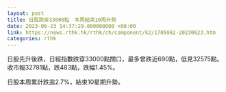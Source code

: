 ```yaml
---
layout: post
title: 日股跌穿33000點　本周結束10周升勢
date: 2023-06-23 14:37:29.000000000 +08:00
link: https://news.rthk.hk/rthk/ch/component/k2/1705982-20230623.htm
categories: rthk
---
```


日股先升後跌，日經指數跌穿33000點關口，最多曾跌近690點，低見32575點。收市報32781點，跌483點，跌幅1.45%。

日股本周累計跌逾2.7%，結束10星期升勢。
